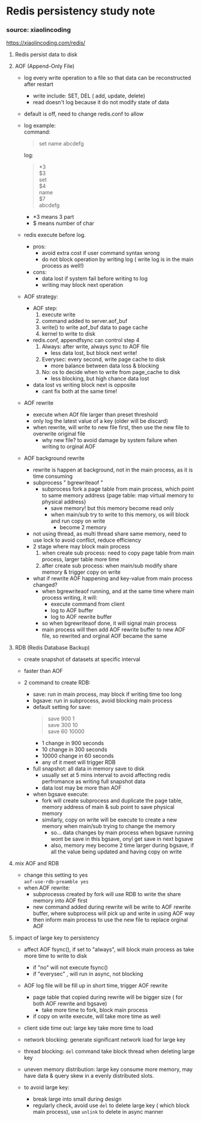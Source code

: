 # Redis persistency study note
### source: xiaolincoding
https://xiaolincoding.com/redis/

1. Redis persist data to disk

2. AOF (Append-Only File)
    - log every write operation to a file so that data can be reconstructed after restart
        - write include: SET, DEL ( add, update, delete)
        - read doesn't log because it do not modify state of data
    - default is off, need to change redis.conf to allow
    - log example:  
        command:  
        > set name abcdefg  

        log:
        >*3  
        >$3  
        >set  
        >$4  
        >name  
        >$7  
        >abcdefg  

        - *3 means 3 part
        - $ means number of char
    - redis execute before log. 
        - pros:
            - avoid extra cost if user command syntax wrong
            - do not block operation by writing log ( write log is in the main process as well!)
        - cons:
            - data lost if system fail before writing to log
            - writing may block next operation
    - AOF strategy:
        - AOF step: 
            1. execute write
            2. command added to server.aof_buf
            3. write() to write aof_buf data to page cache
            4. kernel to write to disk
        - redis.conf, appendfsync can control step 4
            1. Always: after write, always sync to AOF file
                - less data lost, but block next write!
            2. Everysec: every second, write page cache to disk
                - more balance between data loss & blocking
            3. No: os to decide when to write from page_cache to disk
                - less blocking, but high chance data lost
        - data lost vs writing block next is opposite
            - cant fix both at the same time!
    - AOF rewrite
        - execute when AOf file larger than preset threshold
        - only log the latest value of a key (older will be discard)
        - when rewrite, will write to new file first, then use the new file to overwrite original file
            - why new file? to avoid damage by system failure when writing to orginal AOF
    - AOF background rewrite
        - rewrite is happen at background, not in the main process, as it is time consuming
        - subprocess " bgrewriteaof "
            - subprocess fork a page table from main process, which point to same memory address {page table: map virtual memory to physical address}
                - save memory! but this memory become read only
                - when main/sub try to write to this memory, os will block and run copy on write
                    - become 2 memory
        - not using thread, as multi thread share same memory, need to use lock to avoid conflict, reduce efficiency
        - 2 stage where may block main process
            1. when create sub process: need to copy page table from main process, larger table more time
            2. after create sub process: when main/sub modify share memory & trigger copy on write
        - what if rewrite AOF happening and key-value from main process changed?
            - when bgrewriteaof running, and at the same time where main process writing, it will:
                - execute command from client
                - log to AOF buffer
                - log to AOF rewrite buffer
            - so when bgrewriteaof done, it will signal main process
            - main process will then add AOF rewrite buffer to new AOF file, so rewrited and orginal AOF became the same

    
3. RDB (Redis Database Backup)
    - create snapshot of datasets at specific interval
    - faster than AOF

    - 2 command to create RDB:
        - save: run in main process, may block if writing time too long
        - bgsave: run in subprocess, avoid blocking main process
        - default setting for save:  
            > save 900 1  
            > save 300 10  
            > save 60 10000  
            - 1 change in 900 seconds
            - 10 change in 300 seconds
            - 10000 change in 60 seconds
            - any of it meet will trigger RDB
        - full snapshot: all data in memory save to disk
            - usually set at 5 mins interval to avoid affecting redis perfromance as writing full snapshot data
            - data lost may be more than AOF
        - when bgsave execute:
            - fork will create subprocess and duplicate the page table, memory address of main & sub point to save physical memory
            - similarly, copy on write will be execute to create a new memory when main/sub trying to change the memory
                - so... data changes by main process when bgsave running wont be save in this bgsave, onyl get save in next bgsave
                - also, memory mey become 2 time larger during bgsave, if all the value being updated and having copy on write

4. mix AOF and RDB
    - change this setting to yes  
        `aof-use-rdb-preamble yes`
    - when AOF rewrite:
        - subprocesss created by fork will use RDB to write the share memory into AOF first
        - new command added during rewrite will be write to AOF rewrite buffer, where subprocess will pick up and write in using AOF way
        - then inform main process to use the new file to replace orginal AOF

5. impact of large key to persistency
    - affect AOF fsync(), if set to "always", will block main process as take more time to write to disk
        - if "no" will not execute fsync()
        - if "everysec" , will run in async, not blocking

    - AOF log file will be fill up in short time, trigger AOF rewrite
        - page table that copied during rewrite will be bigger size ( for both AOF rewrite and bgsave)
            - take more time to fork, block main process
        - if copy on write execute, will take more time as well

    - client side time out: large key take more time to load
    - network blocking: generate significant network load for large key
    - thread blocking: `del` command take block thread when deleting large key
    - uneven memory distribution: large key consume more memory, may have data & query skew in a evenly distributed slots.

    - to avoid large key:
        - break large into small during design
        - regularly check, avoid use `del` to delete large key ( which block main process), use `unlink` to delete in async manner
    